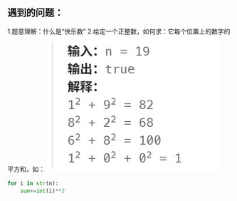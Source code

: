 ## 遇到的问题：
1.题意理解：什么是“快乐数”
2.给定一个正整数，如何求：它每个位置上的数字的平方和，如：
![img_8.png](img_8.png)
```python
for i in str(n):
    sum+=int(i)**2
```
